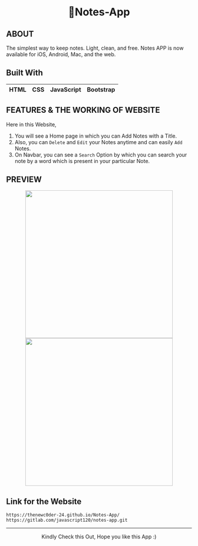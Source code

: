 <h1 align="center">📝Notes-App</h1>

## ABOUT

The simplest way to keep notes. Light, clean, and free. Notes APP is now available for iOS, Android, Mac, and the web.

## Built With

| HTML | CSS | JavaScript | Bootstrap |
| ---- | --- | ---------- | --------- |

## FEATURES & THE WORKING OF WEBSITE

Here in this Website,

1.  You will see a Home page in which you can Add Notes with a Title.
2.  Also, you can `Delete` and `Edit` your Notes anytime and can easily `Add` Notes.
3.  On Navbar, you can see a `Search` Option by which you can search your note by a word which is present in your particular Note.

## PREVIEW

<p align="Center">
  <img src="https://gitlab.com/javascript120/notes-app/-/tree/main/Preview/Preview-1.png" width="400">
  <img src="https://gitlab.com/javascript120/notes-app/-/tree/main/Preview/Preview-2.png" width="400">
</p>

## Link for the Website

```
https://thenewc0der-24.github.io/Notes-App/
https://gitlab.com/javascript120/notes-app.git
```

---

<p align="center">Kindly Check this Out, Hope you like this App :)</p>
